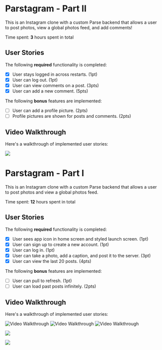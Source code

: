 # Parstagram - Part II

This is an Instagram clone with a custom Parse backend that allows a user to post photos, view a global photos feed, and add comments!

Time spent: **3** hours spent in total

## User Stories

The following **required** functionality is completed:

- [X] User stays logged in across restarts. (1pt)
- [X] User can log out. (1pt)
- [X] User can view comments on a post. (3pts)
- [X] User can add a new comment. (5pts)

The following **bonus** features are implemented:

- [ ] User can add a profile picture. (2pts)
- [ ] Profile pictures are shown for posts and comments. (2pts)

## Video Walkthrough

Here's a walkthrough of implemented user stories:

![](https://github.com/dani9608/Instagram/blob/main/part2.gif)



# Parstagram - Part I

This is an Instagram clone with a custom Parse backend that allows a user to post photos and view a global photos feed.

Time spent: **12** hours spent in total

## User Stories

The following **required** functionality is completed:

- [X] User sees app icon in home screen and styled launch screen. (1pt)
- [X] User can sign up to create a new account. (1pt)
- [X] User can log in. (1pt)
- [X] User can take a photo, add a caption, and post it to the server. (3pt)
- [X] User can view the last 20 posts. (4pts)

The following **bonus** features are implemented:

- [ ] User can pull to refresh. (1pt)
- [ ] User can load past posts infinitely. (2pts)

## Video Walkthrough

Here's a walkthrough of implemented user stories:

<img src='https://ezgif.com/optimize/ezgif-4-5d12c904a9.gif' title='Video Walkthrough' width='' alt='Video Walkthrough' />

<img src='https://ezgif.com/gif-to-webp/ezgif-4-10d1aa3933.gif' title='Video Walkthrough' width='' alt='Video Walkthrough' />

<img src='http://g.recordit.co/Ydyfm3nBDo.gif' title='Video Walkthrough' width='' alt='Video Walkthrough' />

![](https://github.com/dani9608/Instagram/blob/main/1.gif)

![](https://github.com/dani9608/Instagram/blob/main/2.gif)

